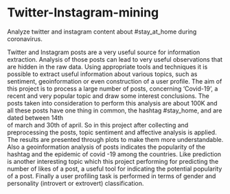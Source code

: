 # Twitter-Instagram-mining
Analyze twitter and instagram content about #stay_at_home during coronavirus. 

Twitter and Instagram posts are a very useful source for information extraction.
Analysis of those posts can lead to very useful observations that are hidden in the raw data.
Using appropriate tools and techniques it is possible to extract useful information about various topics,
such as sentiment, geoinformation or even construction of a user profile.
The aim of this project is to process a large number of posts, concerning ‘Covid-19’,
a recent and very popular topic and draw some interest conclusions.
The posts taken into consideration to perform this analysis are about 100K and all 
these posts have one thing in common, the hashtag #stay_home, and are dated between 14th  
of march and 30th of april. So in this project after collecting and preprocessing the posts,
topic sentiment and affective analysis is applied. The results are presented through plots to
make them more understandable. Also a geoinformation analysis of posts indicates the popularity
of the hashtag and the epidemic of covid -19 among the countries.
Like prediction is another interesting topic which this project performing for predicting the number
of likes of a post, a useful tool for indicating the potential popularity of a post. 
Finally a user profiling task is performed in terms of gender and personality (introvert or extrovert) classification.
